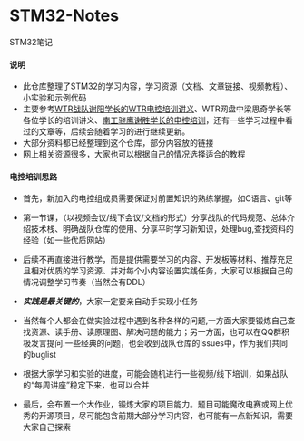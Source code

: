 # STM32-Notes
STM32笔记

#### 说明
- 此仓库整理了STM32的学习内容，学习资源（文档、文章链接、视频教程）、小实验和示例代码
- 主要参考[WTR战队谢阳学长的WTR电控培训讲义](https://github.com/MirTITH/WTR-EC-Training)、WTR网盘中梁思奇学长等各位学长的培训讲义、[南工骁鹰谢胜学长的电控培训](https://www.bilibili.com/video/BV1Sy4y1y7B1?p=3&spm_id_from=pageDriver&vd_source=baa784078e67e28c38d26cf6881f8357)，还有一些学习过程中看过的文章等，后续会随着学习的进行继续更新。
- 大部分资料都已经整理到这个仓库，部分内容放的链接
- 网上相关资源很多，大家也可以根据自己的情况选择适合的教程

#### 电控培训思路
+ 首先，新加入的电控组成员需要保证对前置知识的熟练掌握，如C语言、git等
  
-  第一节课，（以视频会议/线下会议/文档的形式）分享战队的代码规范、总体介绍技术栈、明确战队仓库的使用、分享平时学习新知识，处理bug,查找资料的经验（如一些优质网站）

- 后续不再直接进行教学，而是提供需要学习的内容、开发板等材料、推荐充足且相对优质的学习资源、并对每个小内容设置实践任务，大家可以根据自己的情况调整学习节奏（当然会有DDL）

- **_实践是最关键的_**，大家一定要亲自动手实现小任务

- 当然每个人都会在做实验过程中遇到各种各样的问题,一方面大家要锻炼自己查找资源、读手册、读原理图、解决问题的能力；另一方面，也可以在QQ群积极发言提问.一些经典的问题，也会收到战队仓库的Issues中，作为我们共同的buglist

- 根据大家学习和实验的进度，可能会随机进行一些视频/线下培训，如果战队的“每周讲座”稳定下来，也可以合并

- 最后，会布置一个大作业，锻炼大家的项目能力。题目可能魔改电赛或网上优秀的开源项目，尽可能包含前期大部分学习内容，也可能有一点新知识，需要大家自己探索
